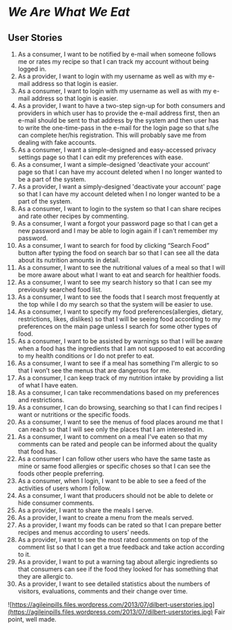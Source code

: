# _We Are What We Eat_ #
## User Stories ##


  1. As a consumer, I want to be notified by e-mail when someone follows me or rates my recipe so that I can track my account without being logged in.
  1. As a provider, I want to login with my username as well as with my e-mail address so that login is easier.
  1. As a consumer, I want to login with my username as well as with my e-mail address  so that login is easier.
  1. As a provider, I want to have a two-step sign-up for both consumers and providers in which user has to provide the e-mail address first, then an e-mail should be sent to that address by the system and then user has to write the one-time-pass in the e-mail for the login page so that s/he can complete her/his registration. This will probably save me from dealing with fake accounts.
  1. As a consumer, I want a simple-designed and easy-accessed privacy settings page so that I can edit my preferences with ease.
  1. As a consumer, I want a simple-designed 'deactivate your account' page so that I can have my account deleted when I no longer wanted to be a part of the system.
  1. As a provider, I want a simply-designed 'deactivate your account' page so that I can have my account deleted when I no longer wanted to be a part of the system.
  1. As a consumer, I want to login to the system so that I can share recipes and rate other recipes by commenting.
  1. As a consumer, I want a forgot your password page so that I can get a new password and I may be able to login again if I can't remember my password.
  1. As a consumer, I want to search for food by clicking “Search Food” button after typing the food on search bar so that I can see all the data about its nutrition amounts in detail.
  1. As a consumer, I want to see the nutritional values of a meal so that I will be more aware about what I want to eat and search for healthier foods.
  1. As a consumer, I want to see my search history so that I can see my previously searched food list.
  1. As a consumer, I want to see the foods that I search most frequently at the top while I do my search so that the system will be easier to use.
  1. As a consumer, I want to specify my food preferences(allergies, dietary, restrictions, likes, dislikes) so that I will be seeing food according to my preferences on the main page unless I search for some other types of food.
  1. As a consumer, I want to be assisted by warnings so that I will be aware when a food has the ingredients that I am not supposed to eat according to my health conditions or I do not prefer to eat.
  1. As a consumer, I want to see if a meal has something I'm allergic to so that I won’t see the menus that are dangerous for me.
  1. As a consumer, I can keep track of my nutrition intake by providing a list of what I have eaten.
  1. As a consumer, I can take recommendations based on my preferences and restrictions.
  1. As a consumer, I can do browsing, searching so that I can find recipes I want or nutritions or the specific foods.
  1. As a consumer, I want to see the menus of food places around me that I can reach so that I will see only the places that I am interested in.
  1. As a consumer, I want to comment on a meal I've eaten so that my comments can be rated and people can be informed about the quality that food has.
  1. As a consumer I can follow other users who have the same taste as mine or same food allergies or specific choses so that I can see the foods other people preferring.
  1. As a consumer, when I login, I want to be able to see a feed of the activities of users whom I follow.
  1. As a consumer, I want that producers should not be able to delete or hide consumer comments.
  1. As a provider, I want to share the meals I serve.
  1. As a provider, I want to create a menu from the meals served.
  1. As a provider, I want my foods can be rated so that I can prepare better recipes and menus according to users’ needs.
  1. As a provider, I want to see the most rated comments on top of the comment list so that I can get a true feedback and take action according to it.
  1. As a provider, I want to put a warning tag about allergic ingredients so that consumers can see if the food they looked for has something that they are allergic to.
  1. As a provider, I want to see detailed statistics about the numbers of visitors, evaluations, comments and their change over time.

![https://agileinpills.files.wordpress.com/2013/07/dilbert-userstories.jpg](https://agileinpills.files.wordpress.com/2013/07/dilbert-userstories.jpg)
Fair point, well made.